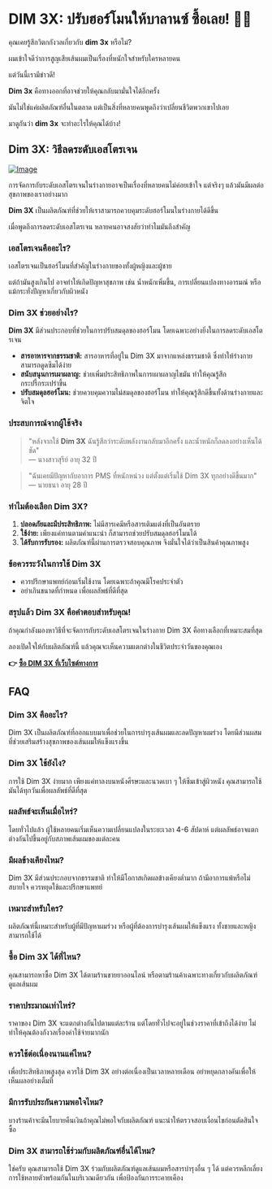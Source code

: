 # DIM 3X: ปรับฮอร์โมนให้บาลานซ์ ซื้อเลย! 💪✨

คุณเคยรู้สึกวิตกกังวลเกี่ยวกับ **dim 3x** หรือไม่? 

ผมเข้าใจดีว่าการสูญเสียเส้นผมเป็นเรื่องที่หนักใจสำหรับใครหลายคน 

แต่วันนี้เรามีข่าวดี! 

**Dim 3x** คือทางออกที่อาจช่วยให้คุณกลับมามั่นใจได้อีกครั้ง 

มันไม่ใช่แค่ผลิตภัณฑ์อื่นในตลาด แต่เป็นสิ่งที่หลายคนพูดถึงว่าเปลี่ยนชีวิตพวกเขาไปเลย 

มาดูกันว่า **dim 3x** จะทำอะไรให้คุณได้บ้าง!

## Dim 3X: วิธีลดระดับเอสโตรเจน

[![Image](https://www2.sellhealth.com/237/dim3x_product_shot_new.jpg)](https://gchaffi.com/XLvJDUCk)

การจัดการกับระดับเอสโตรเจนในร่างกายอาจเป็นเรื่องที่หลายคนไม่ค่อยเข้าใจ แต่จริงๆ แล้วมันมีผลต่อสุขภาพของเราอย่างมาก 

**Dim 3X** เป็นผลิตภัณฑ์ที่ช่วยให้เราสามารถควบคุมระดับฮอร์โมนในร่างกายได้ดีขึ้น 

เมื่อพูดถึงการลดระดับเอสโตรเจน หลายคนอาจสงสัยว่าทำไมมันถึงสำคัญ 

### เอสโตรเจนคืออะไร?

เอสโตรเจนเป็นฮอร์โมนที่สำคัญในร่างกายของทั้งผู้หญิงและผู้ชาย 

แต่ถ้ามันสูงเกินไป อาจทำให้เกิดปัญหาสุขภาพ เช่น น้ำหนักเพิ่มขึ้น, การเปลี่ยนแปลงทางอารมณ์ หรือแม้กระทั่งปัญหาเกี่ยวกับผิวหนัง 

### Dim 3X ช่วยอย่างไร?

**Dim 3X** มีส่วนประกอบที่ช่วยในการปรับสมดุลของฮอร์โมน โดยเฉพาะอย่างยิ่งในการลดระดับเอสโตรเจน 

- **สารอาหารจากธรรมชาติ:** สารอาหารที่อยู่ใน Dim 3X มาจากแหล่งธรรมชาติ ซึ่งทำให้ร่างกายสามารถดูดซึมได้ง่าย
- **สนับสนุนการเผาผลาญ:** ช่วยเพิ่มประสิทธิภาพในการเผาผลาญไขมัน ทำให้คุณรู้สึกกระปรี้กระเปร่าขึ้น
- **ปรับสมดุลฮอร์โมน:** ช่วยควบคุมความไม่สมดุลของฮอร์โมน ทำให้คุณรู้สึกดีขึ้นทั้งด้านร่างกายและจิตใจ

### ประสบการณ์จากผู้ใช้จริง

> "หลังจากใช้ **Dim 3X** ฉันรู้สึกว่าระดับพลังงานกลับมาอีกครั้ง และน้ำหนักก็ลดลงอย่างเห็นได้ชัด"  
> — นางสาวสุรีย์ อายุ 32 ปี

> "ฉันเคยมีปัญหากับอาการ PMS ที่หนักหน่วง แต่ตั้งแต่เริ่มใช้ Dim 3X ทุกอย่างดีขึ้นมาก"  
> — นายธนา อายุ 28 ปี

### ทำไมต้องเลือก Dim 3X?

1. **ปลอดภัยและมีประสิทธิภาพ:** ไม่มีสารเคมีหรือสารเติมแต่งที่เป็นอันตราย 
2. **ใช้ง่าย:** เพียงแค่ทานตามคำแนะนำ ก็สามารถช่วยปรับสมดุลฮอร์โมนได้
3. **ได้รับการรับรอง:** ผลิตภัณฑ์นี้ผ่านการตรวจสอบคุณภาพ จึงมั่นใจได้ว่าเป็นสินค้าคุณภาพสูง

### ข้อควรระวังในการใช้ Dim 3X

- ควรปรึกษาแพทย์ก่อนเริ่มใช้งาน โดยเฉพาะถ้าคุณมีโรคประจำตัว 
- อย่าเกินขนาดที่กำหนด เพื่อผลลัพธ์ที่ดีที่สุด 

### สรุปแล้ว Dim 3X คือคำตอบสำหรับคุณ!

ถ้าคุณกำลังมองหาวิธีที่จะจัดการกับระดับเอสโตรเจนในร่างกาย Dim 3X คือทางเลือกที่เหมาะสมที่สุด 

ลองเปิดใจให้กับผลิตภัณฑ์นี้ แล้วคุณจะเห็นความแตกต่างในชีวิตประจำวันของคุณเอง



**👉 [ซื้อ DIM 3X ที่เว็บไซต์ทางการ](https://gchaffi.com/XLvJDUCk)**

## FAQ

### **Dim 3X คืออะไร?**
Dim 3X เป็นผลิตภัณฑ์ที่ออกแบบมาเพื่อช่วยในการบำรุงเส้นผมและลดปัญหาผมร่วง โดยมีส่วนผสมที่ช่วยเสริมสร้างสุขภาพของเส้นผมให้แข็งแรงขึ้น 

### **Dim 3X ใช้ยังไง?**
การใช้ Dim 3X ง่ายมาก เพียงแค่ทาลงบนหนังศีรษะและนวดเบา ๆ ให้ซึมเข้าสู่ผิวหนัง คุณสามารถใช้มันได้ทุกวันเพื่อผลลัพธ์ที่ดีที่สุด 

### **ผลลัพธ์จะเห็นเมื่อไหร่?**
โดยทั่วไปแล้ว ผู้ใช้หลายคนเริ่มเห็นความเปลี่ยนแปลงในระยะเวลา 4-6 สัปดาห์ แต่ผลลัพธ์อาจแตกต่างกันไปขึ้นอยู่กับสภาพเส้นผมของแต่ละคน 

### **มีผลข้างเคียงไหม?**
Dim 3X มีส่วนประกอบจากธรรมชาติ ทำให้มีโอกาสเกิดผลข้างเคียงต่ำมาก ถ้ามีอาการแพ้หรือไม่สบายใจ ควรหยุดใช้และปรึกษาแพทย์ 

### **เหมาะสำหรับใคร?**
ผลิตภัณฑ์นี้เหมาะสำหรับผู้ที่มีปัญหาผมร่วง หรือผู้ที่ต้องการบำรุงเส้นผมให้แข็งแรง ทั้งชายและหญิงสามารถใช้ได้ 

### **ซื้อ Dim 3X ได้ที่ไหน?**
คุณสามารถหาซื้อ Dim 3X ได้ตามร้านขายยาออนไลน์ หรือตามร้านค้าเฉพาะทางเกี่ยวกับผลิตภัณฑ์ดูแลเส้นผม 

### **ราคาประมาณเท่าไหร่?**
ราคาของ Dim 3X จะแตกต่างกันไปตามแต่ละร้าน แต่โดยทั่วไปจะอยู่ในช่วงราคาที่เข้าถึงได้ง่าย ไม่ทำให้คุณต้องกังวลเรื่องค่าใช้จ่ายมากนัก 

### **ควรใช้ต่อเนื่องนานแค่ไหน?**
เพื่อประสิทธิภาพสูงสุด ควรใช้ Dim 3X อย่างต่อเนื่องเป็นเวลาหลายเดือน อย่าหยุดกลางคันเพื่อให้เห็นผลอย่างเต็มที่ 

### **มีการรับประกันความพอใจไหม?**
บางร้านค้าจะมีนโยบายคืนเงินถ้าคุณไม่พอใจกับผลิตภัณฑ์ แนะนำให้ตรวจสอบเงื่อนไขก่อนตัดสินใจซื้อ 

### **Dim 3X สามารถใช้ร่วมกับผลิตภัณฑ์อื่นได้ไหม?**
ใช่ครับ คุณสามารถใช้ Dim 3X ร่วมกับผลิตภัณฑ์ดูแลเส้นผมหรือสารบำรุงอื่น ๆ ได้ แต่ควรหลีกเลี่ยงการใช้หลายตัวพร้อมกันในบริเวณเดียวกัน เพื่อป้องกันการระคายเคือง